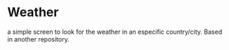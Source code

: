# Weather
a simple screen to look for the weather in an especific country/city. Based in another repository.

